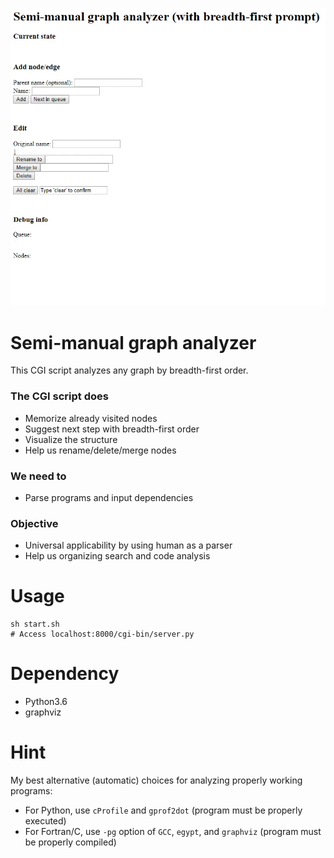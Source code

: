 <kbd><img src="document/anime.gif"></kbd>

# Semi-manual graph analyzer
This CGI script analyzes any graph by breadth-first order.

### The CGI script does
* Memorize already visited nodes
* Suggest next step with breadth-first order
* Visualize the structure
* Help us rename/delete/merge nodes

### We need to
* Parse programs and input dependencies

### Objective
* Universal applicability by using human as a parser
* Help us organizing search and code analysis

# Usage
```
sh start.sh
# Access localhost:8000/cgi-bin/server.py
```

# Dependency
* Python3.6
* graphviz

# Hint
My best alternative (automatic) choices for analyzing properly working programs:
* For Python, use `cProfile` and `gprof2dot` (program must be properly executed)
* For Fortran/C, use `-pg` option of `GCC`, `egypt`, and `graphviz` (program must be properly compiled)
